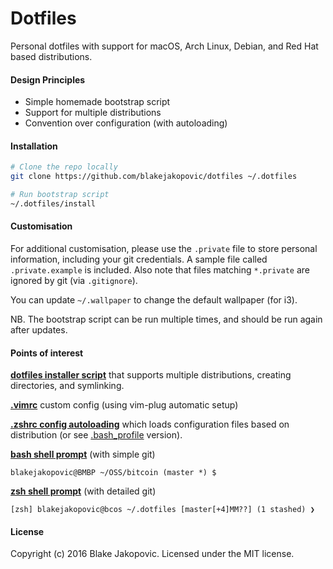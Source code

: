 # Dotfiles

Personal dotfiles with support for macOS, Arch Linux, Debian, and Red Hat based distributions.

#### Design Principles
* Simple homemade bootstrap script
* Support for multiple distributions
* Convention over configuration (with autoloading)

#### Installation
```zsh
# Clone the repo locally
git clone https://github.com/blakejakopovic/dotfiles ~/.dotfiles

# Run bootstrap script
~/.dotfiles/install
```

#### Customisation

For additional customisation, please use the `.private` file to store personal information, including your git credentials. A sample file called `.private.example` is included. Also note that files matching `*.private` are ignored by git (via `.gitignore`).

You can update `~/.wallpaper` to change the default wallpaper (for i3).

NB. The bootstrap script can be run multiple times, and should be run again after updates.


#### Points of interest

[**dotfiles installer script**](https://github.com/blakejakopovic/dotfiles/blob/master/install) that supports multiple distributions, creating directories, and symlinking.

[**.vimrc**](https://github.com/blakejakopovic/dotfiles/blob/master/.vimrc) custom config (using vim-plug automatic setup)

[**.zshrc config autoloading**](https://github.com/blakejakopovic/dotfiles/blob/master/.zshrc) which loads configuration files based on distribution (or see [.bash_profile](https://github.com/blakejakopovic/dotfiles/blob/master/.bash_profile) version).

[**bash shell prompt**](https://github.com/blakejakopovic/dotfiles/blob/master/.bash_prompt) (with simple git)
```
blakejakopovic@BMBP ~/OSS/bitcoin (master *) $
```

[**zsh shell prompt**](https://github.com/blakejakopovic/dotfiles/blob/master/.zsh_prompt) (with detailed git)
```
[zsh] blakejakopovic@bcos ~/.dotfiles [master[+4]MM??] (1 stashed) ❯
```

#### License

Copyright (c) 2016 Blake Jakopovic. Licensed under the MIT license.
